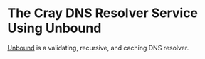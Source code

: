# The Cray DNS Resolver Service Using Unbound

[Unbound](https://unbound.net/) is a validating, recursive, and caching DNS resolver.

